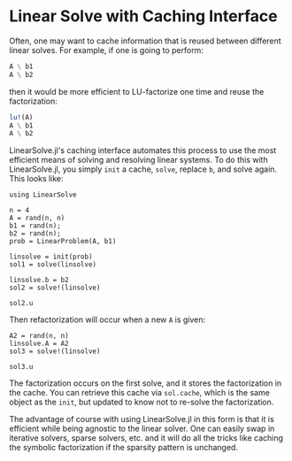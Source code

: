 # Linear Solve with Caching Interface

Often, one may want to cache information that is reused between different
linear solves. For example, if one is going to perform:

```julia
A \ b1
A \ b2
```

then it would be more efficient to LU-factorize one time and reuse the factorization:

```julia
lu!(A)
A \ b1
A \ b2
```

LinearSolve.jl's caching interface automates this process to use the most efficient
means of solving and resolving linear systems. To do this with LinearSolve.jl,
you simply `init` a cache, `solve`, replace `b`, and solve again. This looks like:

```@example linsys2
using LinearSolve

n = 4
A = rand(n, n)
b1 = rand(n);
b2 = rand(n);
prob = LinearProblem(A, b1)

linsolve = init(prob)
sol1 = solve(linsolve)
```

```@example linsys2
linsolve.b = b2
sol2 = solve!(linsolve)

sol2.u
```

Then refactorization will occur when a new `A` is given:

```@example linsys2
A2 = rand(n, n)
linsolve.A = A2
sol3 = solve!(linsolve)

sol3.u
```

The factorization occurs on the first solve, and it stores the factorization in
the cache. You can retrieve this cache via `sol.cache`, which is the same object
as the `init`, but updated to know not to re-solve the factorization.

The advantage of course with using LinearSolve.jl in this form is that it is
efficient while being agnostic to the linear solver. One can easily swap in
iterative solvers, sparse solvers, etc. and it will do all the tricks like
caching the symbolic factorization if the sparsity pattern is unchanged.
